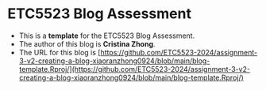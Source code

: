 
# ETC5523 Blog Assessment

* This is a **template** for the ETC5523 Blog Assessment. 
* The author of this blog is **Cristina Zhong**.
* The URL for this blog is [https://github.com/ETC5523-2024/assignment-3-v2-creating-a-blog-xiaoranzhong0924/blob/main/blog-template.Rproj/](https://github.com/ETC5523-2024/assignment-3-v2-creating-a-blog-xiaoranzhong0924/blob/main/blog-template.Rproj/)
